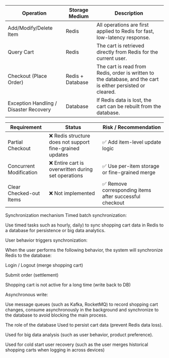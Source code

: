 <table>
  <thead>
    <tr>
      <th>Operation</th>
      <th>Storage Medium</th>
      <th>Description</th>
    </tr>
  </thead>
  <tbody>
    <tr>
      <td>Add/Modify/Delete Item</td>
      <td>Redis</td>
      <td>All operations are first applied to Redis for fast, low-latency response.</td>
    </tr>
    <tr>
      <td>Query Cart</td>
      <td>Redis</td>
      <td>The cart is retrieved directly from Redis for the current user.</td>
    </tr>
    <tr>
      <td>Checkout (Place Order)</td>
      <td>Redis + Database</td>
      <td>The cart is read from Redis, order is written to the database, and the cart is either persisted or cleared.</td>
    </tr>
    <tr>
      <td>Exception Handling / Disaster Recovery</td>
      <td>Database</td>
      <td>If Redis data is lost, the cart can be rebuilt from the database.</td>
    </tr>
  </tbody>
</table>

<table>
  <thead>
    <tr>
      <th>Requirement</th>
      <th>Status</th>
      <th>Risk / Recommendation</th>
    </tr>
  </thead>
  <tbody>
    <tr>
      <td>Partial Checkout</td>
      <td>❌ Redis structure does not support fine-grained updates</td>
      <td>✅ Add item-level update logic</td>
    </tr>
    <tr>
      <td>Concurrent Modification</td>
      <td>❌ Entire cart is overwritten during set operations</td>
      <td>✅ Use per-item storage or fine-grained merge</td>
    </tr>
    <tr>
      <td>Clear Checked-out Items</td>
      <td>❌ Not implemented</td>
      <td>✅ Remove corresponding items after successful checkout</td>
    </tr>

[//]: # (    <tr>)

[//]: # (      <td>Track User Checkout Behavior</td>)

[//]: # (      <td>❌ No logging or snapshot mechanism</td>)

[//]: # (      <td>✅ Record item snapshot at checkout for traceability</td>)

[//]: # (    </tr>)
  </tbody>
</table>

Synchronization mechanism
Timed batch synchronization:

Use timed tasks such as hourly, daily) to sync shopping cart data in Redis to a database for persistence or big data analytics.

User behavior triggers synchronization:

When the user performs the following behavior, the system will synchronize Redis to the database:

Login / Logout (merge shopping cart)

Submit order (settlement)

Shopping cart is not active for a long time (write back to DB)

Asynchronous write:

Use message queues (such as Kafka, RocketMQ) to record shopping cart changes, consume asynchronously in the background and synchronize to the database to avoid blocking the main process.

The role of the database
Used to persist cart data (prevent Redis data loss).

Used for big data analysis (such as user behavior, product preference).

Used for cold start user recovery (such as the user merges historical shopping carts when logging in across devices)